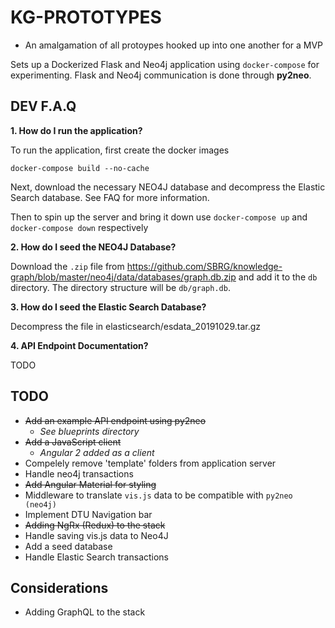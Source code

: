 # KG-PROTOTYPES
- An amalgamation of all protoypes hooked up into one another for a MVP

Sets up a Dockerized Flask and Neo4j application using ```docker-compose``` for experimenting. Flask and Neo4j communication is done through **py2neo**.

## DEV F.A.Q
__1. How do I run the application?__

To run the application, first create the docker images
```
docker-compose build --no-cache
```

Next, download the necessary NEO4J database and decompress the Elastic Search database. See FAQ for more information.

Then to spin up the server and bring it down use
```docker-compose up``` and ```docker-compose down``` respectively

__2. How do I seed the NEO4J Database?__

Download the `.zip` file from https://github.com/SBRG/knowledge-graph/blob/master/neo4j/data/databases/graph.db.zip and add it to the `db` directory. The directory structure will be `db/graph.db`.

__3. How do I seed the Elastic Search Database?__

Decompress the file in elasticsearch/esdata_20191029.tar.gz

__4. API Endpoint Documentation?__

TODO

## TODO
- ~~Add an example API endpoint using py2neo~~
  - *See blueprints directory*
- ~~Add a JavaScript client~~
  - *Angular 2 added as a client*
- Compelely remove 'template' folders from application server
- Handle neo4j transactions
- ~~Add Angular Material for styling~~
- Middleware to translate ```vis.js``` data to be compatible with ```py2neo (neo4j)```
- Implement DTU Navigation bar
- ~~Adding NgRx (Redux) to the stack~~
- Handle saving vis.js data to Neo4J
- Add a seed database
- Handle Elastic Search transactions
## Considerations
- Adding GraphQL to the stack
